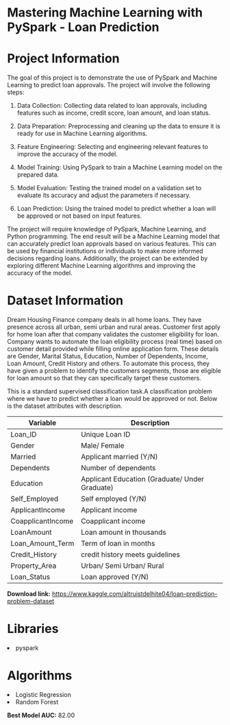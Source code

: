# Mastering Machine Learning with PySpark - Loan Prediction

# Project Information

The goal of this project is to demonstrate the use of PySpark and Machine Learning to predict loan approvals. The project will involve the following steps:

1. Data Collection: Collecting data related to loan approvals, including features such as income, credit score, loan amount, and loan status.

2. Data Preparation: Preprocessing and cleaning up the data to ensure it is ready for use in Machine Learning algorithms.

3. Feature Engineering: Selecting and engineering relevant features to improve the accuracy of the model.

4. Model Training: Using PySpark to train a Machine Learning model on the prepared data.

5. Model Evaluation: Testing the trained model on a validation set to evaluate its accuracy and adjust the parameters if necessary.

6. Loan Prediction: Using the trained model to predict whether a loan will be approved or not based on input features.

The project will require knowledge of PySpark, Machine Learning, and Python programming. The end result will be a Machine Learning model that can accurately predict loan approvals based on various features. This can be used by financial institutions or individuals to make more informed decisions regarding loans. Additionally, the project can be extended by exploring different Machine Learning algorithms and improving the accuracy of the model.

# Dataset Information

   Dream Housing Finance company deals in all home loans. They have presence across all urban, semi urban and rural areas. Customer first apply for home loan after that company validates the customer eligibility for loan. Company wants to automate the loan eligibility process (real time) based on customer detail provided while filling online application form. These details are Gender, Marital Status, Education, Number of Dependents, Income, Loan Amount, Credit History and others. To automate this process, they have given a problem to identify the customers segments, those are eligible for loan amount so that they can specifically target these customers.
   
   This is a standard supervised classification task.A classification problem where we have to predict whether a loan would be approved or not. Below is the dataset attributes with description.
   
Variable | Description
----------|--------------
Loan_ID | Unique Loan ID
Gender | Male/ Female
Married | Applicant married (Y/N)
Dependents | Number of dependents
Education | Applicant Education (Graduate/ Under Graduate)
Self_Employed | Self employed (Y/N)
ApplicantIncome | Applicant income
CoapplicantIncome | Coapplicant income
LoanAmount | Loan amount in thousands
Loan_Amount_Term | Term of loan in months
Credit_History | credit history meets guidelines
Property_Area | Urban/ Semi Urban/ Rural
Loan_Status | Loan approved (Y/N)

**Download link:** https://www.kaggle.com/altruistdelhite04/loan-prediction-problem-dataset

# Libraries

<li>pyspark

# Algorithms

<li>Logistic Regression
<li>Random Forest
  
**Best Model AUC:** 82.00